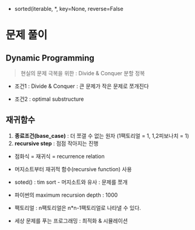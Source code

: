 - sorted(iterable, *, key=None, reverse=False

# 문제 풀이

## Dynamic Programming

> 현실의 문제 극복을 위한 : Divide & Conquer 분할 정복

- 조건1 : Divide & Conquer : 큰 문제가 작은 문제로 쪼개진다

- 조건2 : optimal substructure

#### 

## 재귀함수

1. **종료조건(base_case)** : 더 쪼갤 수 없는 원자 (1팩토리얼 = 1, 1,2피보나치 = 1)
2. **recursive step** : 점점 작아지는 진행 

- 점화식 = 재귀식 = recurrence relation

- 머지소트부터 재귀적 함수(recursive function) 사용

- soted() : tim sort - 머지소트와 유사 : 문제를 쪼개 

- 파이썬의 maximum recursion depth : 1000

- 팩토리얼 : n팩토리얼은 n*n-1팩토리얼로 나타낼 수 있다.

- 세상 문제를 푸는 프로그래밍 : 최적화 & 시뮬레이션

